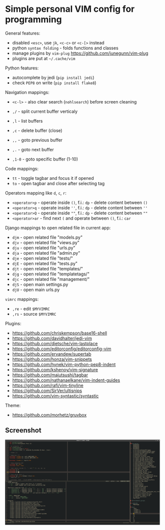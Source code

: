Simple personal VIM config for programming
==========================================

General features:
 * disabled `<esc>`, use `jk`, `<c-c>` or `<c-[>` instead
 * python `syntax folding` - folds functions and classes
 * manage plugins by `vim-plug` https://github.com/junegunn/vim-plug
 * plugins are put at `~/.cache/vim`

Python features:
 * autocomplete by jedi (`pip install jedi`)
 * check `PEP8` on write (`pip install flake8`)

Navigation mappings:
 * `<c-l>` - also clear search (`nohlsearch`) before screen cleaning
 * `,/` - split current buffer verticaly

 * `,l` - list buffers
 * `,c` - delete buffer (close)
 * `,,` - goto previous buffer
 * `,.` - goto next buffer
 * `,1-0` - goto specific buffer (1-10)

Code mappings:
 * `tt` - toggle tagbar and focus it if opened
 * `to` - open tagbar and close after selecting tag

Operators mapping like `d`, `c`, `r`:
 * `<operator>p` - operate inside `()`, f.i.: `dp` - delete content between `()`
 * `<operator>q` - operate inside `''`, f.i.: `dp` - delete content between `''`
 * `<operator>Q` - operate inside `""`, f.i.: `dp` - delete content between `""`
 * `<operator>ar` - find next `(` and operate between `()`, f.i.: `car`

Django mappings to open related file in current app:
 * `djm` - open related file "models.py"
 * `djv` - open related file "views.py"
 * `dju` - open related file "urls.py"
 * `dja` - open related file "admin.py"
 * `dje` - open related file "tests/"
 * `djE` - open related file "tests.py"
 * `djt` - open related file "templates/" 
 * `djg` - open related file "templatetags/" 
 * `djc` - open related file "management/" 
 * `djS` - open main settings.py
 * `djU` - open main urls.py

`vimrc` mappings:
 * `,re` - edit `$MYVIMRC`
 * `,rs` - source `$MYVIMRC`

Plugins:
 * https://github.com/chriskempson/base16-shell
 * https://github.com/davidhalter/jedi-vim
 * https://github.com/dietsche/vim-lastplace
 * https://github.com/editorconfig/editorconfig-vim
 * https://github.com/ervandew/supertab
 * https://github.com/honza/vim-snippets
 * https://github.com/hynek/vim-python-pep8-indent
 * https://github.com/kshenoy/vim-signature
 * https://github.com/majutsushi/tagbar
 * https://github.com/nathanaelkane/vim-indent-guides
 * https://github.com/rafi/vim-tinyline
 * https://github.com/SirVer/ultisnips
 * https://github.com/vim-syntastic/syntastic

Theme:
 * https://github.com/morhetz/gruvbox

Screenshot
----------
![vim screenshot](https://raw.githubusercontent.com/onjin/.vim/master/screenshot.png)
